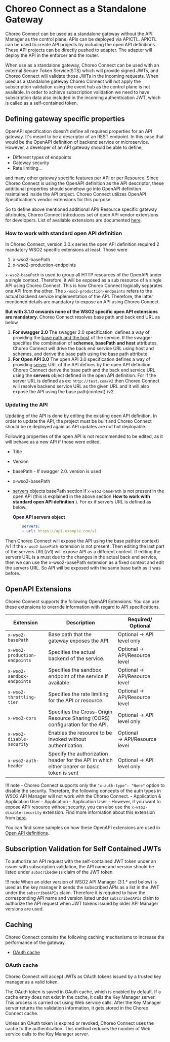 # Choreo Connect as a Standalone Gateway

Choreo Connect can be used as a standalone gateway without the API Manager as the control plane. APIs can be deployed via
APICTL. APICTL can be used to create API projects by including the open API definitions. These API projects can be directly pushed to adapter. The adapter will deploy the API in the enforcer and the router.

When use as a standalone gateway, Choreo Connect can be used with an external Secure Token Service(STS)
which will provide signed JWTs, and Choreo Connect will validate those JWTs in the incoming requests. When used as a standalone gateway Choreo Connect
will not apply the subscription validation using the event hub as the control plane is not available. In order to achieve subscription
validation we need to have subscription data also included in the incoming authentication JWT, which is called as a
self-contained token.

## Defining gateway specific properties

OpenAPI specification doesn't define all required properties for an API gateway. It's meant to be a descriptor of an REST endpoint.
In this case that would be the OpenAPI definition of backend service or microservice. However, a developer of an API gateway should be able to define,

- Different types of endpoints
- Gateway security
- Rate limiting...

and many other gateway specific features per API or per Resource.
Since Choreo Connect is using the OpenAPI definition as the API descriptor, these additional properties should somehow go into OpenAPI definition maintained inside the API project. Choreo Connect utilizes OpenAPI Specification's vendor extensions for this purpose.

So to define above mentioned additional API/ Resource specific gateway attributes, Choreo Connect introduces set of open API vendor extensions for developers.
List of available extensions are documented [here]({{base_path}}/deploy-and-publish/deploy-on-gateway/choreo-connect/concepts/as-a-standalone-gateway/#openapi-extensions). 

### How to work with standard open API definition

In Choreo Connect, version 3.0.x series the open API definition required 2 mandatory WSO2 specific extensions at least. Those were

1. x-wso2-basePath
2. x-wso2-production-endpoints

`x-wso2-basePath` is used to group all HTTP resources of the OpenAPI under a single context. Therefore, it will be exposed as a sub resource of a single API using Choreo Connect. This is how Choreo Connect logically separates one API from the other. The `x-wso2-production-endpoints` refers to the actual backend service implementation of the API. Therefore, the latter mentioned details are mandatory to expose an API using Choreo Connect.

**But with 3.1.0 onwards none of the WSO2 specific open API extensions are mandatory.** Choreo Connect resolves base path and back end URL as below

1. **For swagger 2.0**
    The swagger 2.0 specification  defines a way of providing the [base path and the host](https://swagger.io/docs/specification/2-0/api-host-and-base-path/) of the service. If the swagger specifies the combination of **schemes, basePath and host** attributes, Choreo Connect will drive the back end service URL using host and schemes, and derive the base path using the base path attribute
2. **For Open API 3.0**
    The open API 3.0 specification defines a way of providing [server](https://swagger.io/docs/specification/api-host-and-base-path/) URL of the API defines by the open API definition. Choreo Connect derive the base path and the back end service URL using the **servers** object defined in the open API definition.
    For if the server URL is defined as ex: `http://test.com/v2` then Choreo Connect will resolve backend service URL as the given URL and it will also expose the API using the base path(context) /v2.

### Updating the API

Updating of the API is done by editing the existing open API definition. In order to update the API, the project must be built and Choreo Connect should be re deployed again as API updates are not hot deployable.

Following properties of the open API is not recommended to be edited, as it will behave as a new API if those were edited.

- Title
- Version
- basePath - If swagger 2.0. version is used
- x-wso2-basePath
- [servers](https://swagger.io/docs/specification/api-host-and-base-path/) objects basePath section if `x-wso2-basePath` is not present in the open API (this is explained in the above section **How to work with standard open API definition** ).
    For ex if servers URL is defined as below.

    **Open API servers object**

    ``` yml
        servers:
        - url: https://api.example.com/v1 
    ```

 Then Choreo Connect will expose the API using the base path(or context) /v1 if the `x-wso2-basePath` extension is not present. Then editing the last part of the servers URL(/v1) will expose API as a different context.
 If editing the servers URL is a must due to the changes in the actual back end service, then we can use the x-wso2-basePath extension as a fixed context and edit the servers URL. So API will be exposed with the same base bath as it was before.

## OpenAPI Extensions
  
Choreo Connect supports the following OpenAPI Extensions. You can use these extensions to override information with regard to API specifications.
  
   | Extension                         | Description                                                                                                            | Required/ Optional             |
   |-----------------------------------|------------------------------------------------------------------------------------------------------------------------|--------------------------------|
   | `x-wso2-basePath`                 | Base path that the gateway exposes the API.                                                                            | Optional → API level only      |
   | `x-wso2-production-endpoints`     | Specifies the actual backend of the service.                                                                           | Optional → API/Resource level  |
   | `x-wso2-sandbox-endpoints`        | Specifies the sandbox endpoint of the service if available.                                                            | Optional → API/Resource level  |
   | `x-wso2-throttling-tier`          | Specifies the rate limiting for the API or resource.                                                                  | Optional → API/Resource level  |-->
   | `x-wso2-cors`                     | Specifies the Cross-Origin Resource Sharing (CORS) configuration for the API.                                          | Optional → API level only      |
   | `x-wso2-disable-security`         | Enables the resource to be invoked without authentication.                                                             | Optional → API/Resource level  |
   | `x-wso2-auth-header`              | Specify the authorization header for the API in which either bearer or basic token is sent                             | Optional → API level only  |

   !!! note
       -  Choreo Connect supports only  the `"x-auth-type": "None"` option to disable the security. Therefore, the following concepts of the auth types in WSO2 API Manager will not work with the Choreo Connect.
           -   Application & Application User
           -   Application
           -   Application User
       -   However, if you want to expose API/ resource without security, you can also use the `x-wso2-disable-security` extension. Find more information about this extension from [here](https://mg.docs.wso2.com/en/latest/publish/security/api-authentication/disabling-security/#disabling-security).

   You can find some samples on how these OpenAPI extensions are used in [Open API definitions](https://github.com/wso2/product-microgateway/blob/master/samples/).

## Subscription Validation for Self Contained JWTs

To authorize an API request with the self-contained JWT token under an issuer with subscription validation, the API name and version should be listed under `subscribedAPIs` claim of the JWT token.

!!! note
    When an older version of WSO2 API Manager (3.1.* and below) is used as the key manager it sends the subscribed APIs as a list in the JWT under the `subscribedAPIs` claim. Therefore it is required to have the corresponding API name and version listed under `subscribedAPIs` claim to authorize the API request when JWT tokens issued by older API Manager versions are used.

## Caching

Choreo Connect contains the following caching mechanisms to increase the performance of the gateway.

- [OAuth cache](#oauth-cache)

### OAuth cache

Choreo Connect will accept JWTs as OAuth tokens issued by a trusted key manager as a valid token.

The OAuth token is saved in OAuth cache, which is enabled by default. If a cache entry does not exist in the cache, it calls the Key Manager server. This process is carried out using Web service calls. After the Key Manager server returns the validation information, it gets stored in the Choreo Connect cache.

Unless an OAuth token is expired or revoked, Choreo Connect uses the cache to the authentication. This method reduces the number of Web service calls to the Key Manager server.

